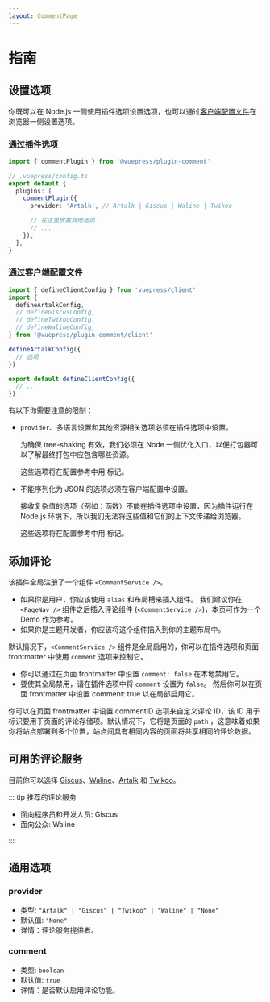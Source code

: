 ```yaml
---
layout: CommentPage
---
```


# 指南

## 设置选项

你既可以在 Node.js 一侧使用插件选项设置选项，也可以通过[客户端配置文件][client-config]在浏览器一侧设置选项。

### 通过插件选项

```ts
import { commentPlugin } from '@vuepress/plugin-comment'

// .vuepress/config.ts
export default {
  plugins: [
    commentPlugin({
      provider: 'Artalk', // Artalk | Giscus | Waline | Twikoo

      // 在这里放置其他选项
      // ...
    }),
  ],
}
```

### 通过客户端配置文件

```ts title=".vuepress/client.ts"
import { defineClientConfig } from 'vuepress/client'
import {
  defineArtalkConfig,
  // defineGiscusConfig,
  // defineTwikooConfig,
  // defineWalineConfig,
} from '@vuepress/plugin-comment/client'

defineArtalkConfig({
  // 选项
})

export default defineClientConfig({
  // ...
})
```

有以下你需要注意的限制：

- `provider`、多语言设置和其他资源相关选项必须在插件选项中设置。

  为确保 tree-shaking 有效，我们必须在 Node 一侧优化入口，以便打包器可以了解最终打包中应包含哪些资源。

  这些选项将在配置参考中用 <Badge text="仅限插件选项" type="warning" vertical="baseline"/> 标记。

- 不能序列化为 JSON 的选项必须在客户端配置中设置。

  接收复杂值的选项（例如：函数）不能在插件选项中设置，因为插件运行在 Node.js 环境下，所以我们无法将这些值和它们的上下文传递给浏览器。

  这些选项将在配置参考中用 <Badge text="仅限客户端配置" type="warning" vertical="baseline"/> 标记。

## 添加评论

该插件全局注册了一个组件 `<CommentService />`。

- 如果你是用户，你应该使用 `alias` 和布局槽来插入组件。 我们建议你在 `<PageNav />` 组件之后插入评论组件 (`<CommentService />`)，本页可作为一个 Demo 作为参考。
- 如果你是主题开发者，你应该将这个组件插入到你的主题布局中。

默认情况下，`<CommentService />` 组件是全局启用的，你可以在插件选项和页面 frontmatter 中使用 `comment` 选项来控制它。

- 你可以通过在页面 frontmatter 中设置 `comment: false` 在本地禁用它。
- 要使其全局禁用，请在插件选项中将 `comment` 设置为 `false`。 然后你可以在页面 frontmatter 中设置 comment: true 以在局部启用它。

你可以在页面 frontmatter 中设置 commentID 选项来自定义评论 ID，该 ID 用于标识要用于页面的评论存储项。默认情况下，它将是页面的 `path` ，这意味着如果你将站点部署到多个位置，站点间具有相同内容的页面将共享相同的评论数据。

## 可用的评论服务

目前你可以选择 [Giscus](giscus/README.md)、[Waline](waline/README.md)、[Artalk](artalk/README.md) 和 [Twikoo](twikoo/README.md)。

::: tip 推荐的评论服务

- 面向程序员和开发人员: Giscus
- 面向公众: Waline

:::

## 通用选项

### provider <Badge text="仅限插件选项" type="warning"/>

- 类型: `"Artalk" | "Giscus" | "Twikoo" | "Waline" | "None"`
- 默认值: `"None"`
- 详情：评论服务提供者。

### comment

- 类型: `boolean`
- 默认值: `true`
- 详情：是否默认启用评论功能。

[client-config]: https://vuejs.press/zh/guide/configuration.html#%E5%AE%A2%E6%88%B7%E7%AB%AF%E9%85%8D%E7%BD%AE%E6%96%87%E4%BB%B6

